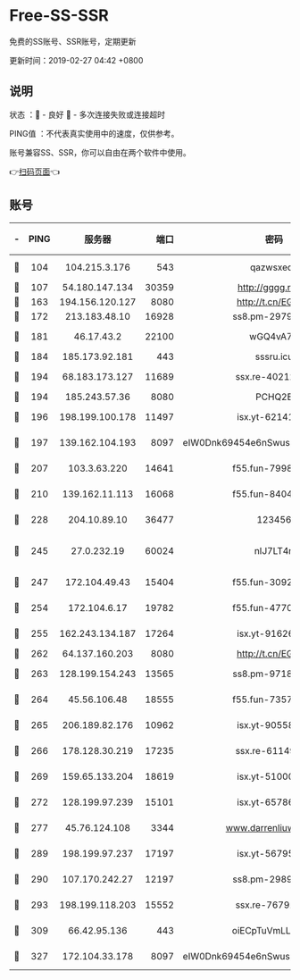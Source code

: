 # Free-SS-SSR

免费的SS账号、SSR账号，定期更新

更新时间：2019-02-27 04:42 +0800

## 说明

状态     ：🙂 - 良好 🙁 - 多次连接失败或连接超时

PING值   ：不代表真实使用中的速度，仅供参考。

账号兼容SS、SSR，你可以自由在两个软件中使用。

👉[扫码页面](https://liesauer.github.io/free-ss-ssr.github.io/)👈

## 账号

|-|PING|服务器|端口|密码|加密方式|区域|
|:----:|:----:|:-----:|-----:|:----:|:----:|:----:|
|🙂|104|104.215.3.176|543|qazwsxedc|aes-256-gcm|JP|
|🙂|107|54.180.147.134|30359|http://gggg.rocks|chacha20|KR|
|🙂|163|194.156.120.127|8080|http://t.cn/EGJIyrl|rc4-md5|RU|
|🙂|172|213.183.48.10|16928|ss8.pm-29798325|rc4-md5|RU|
|🙂|181|46.17.43.2|22100|wGQ4vA7D|aes-256-gcm|RU|
|🙂|184|185.173.92.181|443|sssru.icu|rc4-md5|RU|
|🙂|194|68.183.173.127|11689|ssx.re-40212864|aes-256-cfb|US|
|🙂|194|185.243.57.36|8080|PCHQ2E|rc4-md5|US|
|🙂|196|198.199.100.178|11497|isx.yt-62141946|aes-256-cfb|US|
|🙂|197|139.162.104.193|8097|eIW0Dnk69454e6nSwuspv9DmS201tQ0D|aes-256-cfb|JP|
|🙂|207|103.3.63.220|14641|f55.fun-79984823|aes-256-cfb|SG|
|🙂|210|139.162.11.113|16068|f55.fun-84043831|aes-256-cfb|SG|
|🙂|228|204.10.89.10|36477|123456|aes-256-cfb|US|
|🙂|245|27.0.232.19|60024|nIJ7LT4n|xchacha20-ietf-poly1305|HK|
|🙂|247|172.104.49.43|15404|f55.fun-30923847|aes-256-cfb|SG|
|🙂|254|172.104.6.17|19782|f55.fun-47700700|aes-256-cfb|US|
|🙂|255|162.243.134.187|17264|isx.yt-91626213|aes-256-cfb|US|
|🙂|262|64.137.160.203|8080|http://t.cn/EGJIyrl|rc4-md5|CA|
|🙂|263|128.199.154.243|13565|ss8.pm-97184216|aes-256-cfb|SG|
|🙂|264|45.56.106.48|18555|f55.fun-73571297|aes-256-cfb|US|
|🙂|265|206.189.82.176|10962|isx.yt-90558804|aes-256-cfb|SG|
|🙂|266|178.128.30.219|17235|ssx.re-61149569|aes-256-cfb|SG|
|🙂|269|159.65.133.204|18619|isx.yt-51000018|aes-256-cfb|SG|
|🙂|272|128.199.97.239|15101|isx.yt-65786071|aes-256-cfb|SG|
|🙂|277|45.76.124.108|3344|www.darrenliuwei.com|aes-256-cfb|AU|
|🙂|289|198.199.97.237|17197|isx.yt-56795890|aes-256-cfb|US|
|🙂|290|107.170.242.27|12197|ss8.pm-29892901|aes-256-cfb|US|
|🙂|293|198.199.118.203|15552|ssx.re-76791926|aes-256-cfb|US|
|🙂|309|66.42.95.136|443|oiECpTuVmLLxk4Ts|aes-256-cfb|US|
|🙂|327|172.104.33.178|8097|eIW0Dnk69454e6nSwuspv9DmS201tQ0D|aes-256-cfb|SG|
